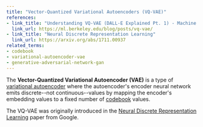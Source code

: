 ```yaml
---
title: "Vector-Quantized Variational Autoencoders (VQ-VAE)"
references:
- link_title: "Understanding VQ-VAE (DALL-E Explained Pt. 1) - Machine Learning @ Berkeley"
  link_url: https://ml.berkeley.edu/blog/posts/vq-vae/
- link_title: "Neural Discrete Representation Learning"
  link_url: https://arxiv.org/abs/1711.00937
related_terms:
- codebook
- variational-autoencoder-vae
- generative-adversarial-network-gan
---
```


The **Vector-Quantized Variational Autoencoder (VAE)** is a type of [variational autoencoder][1] where the autoencoder's encoder neural network emits discrete--not continuous--values by mapping the encoder's embedding values to a fixed number of [codebook][2] values.

The VQ-VAE was originally introduced in the [Neural Discrete Representation Learning][3] paper from Google.

[1]: /terms/variational-autoencoder-vae
[2]: /terms/codebook
[3]: https://arxiv.org/abs/1711.00937
